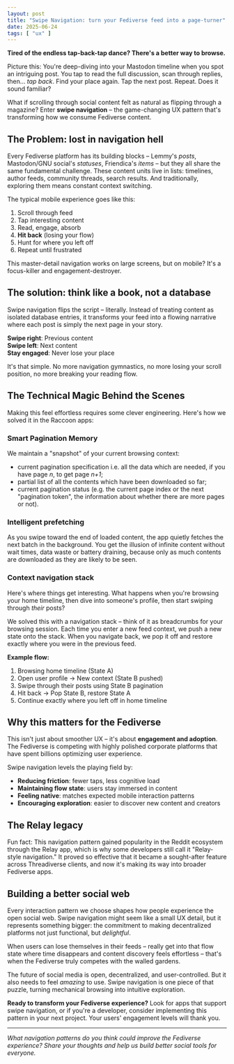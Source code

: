 ```yaml
---
layout: post
title: "Swipe Navigation: turn your Fediverse feed into a page-turner"
date: 2025-06-24
tags: [ "ux" ]
---
```


**Tired of the endless tap-back-tap dance? There's a better way to browse.**

Picture this: You're deep-diving into your Mastodon timeline when you spot an intriguing post. You
tap to read the full discussion, scan through replies, then… *tap back*. Find your place again.
Tap the next post. Repeat. Does it sound familiar?

What if scrolling through social content felt as natural as flipping through a magazine? Enter
**swipe navigation** – the game-changing UX pattern that's transforming how we consume Fediverse
content.

## The Problem: lost in navigation hell

Every Fediverse platform has its building blocks – Lemmy's *posts*, Mastodon/GNU social's
*statuses*, Friendica's *items* – but they all share the same fundamental challenge. These content
units live in lists: timelines, author feeds, community threads, search results. And traditionally,
exploring them means constant context switching.

The typical mobile experience goes like this:

1. Scroll through feed
2. Tap interesting content
3. Read, engage, absorb
4. **Hit back** (losing your flow)
5. Hunt for where you left off
6. Repeat until frustrated

This master-detail navigation works on large screens, but on mobile? It's a focus-killer and
engagement-destroyer.

## The solution: think like a book, not a database

Swipe navigation flips the script – literally. Instead of treating content as isolated database
entries, it transforms your feed into a flowing narrative where each post is simply the next page in
your story.

**Swipe right**: Previous content  
**Swipe left**: Next content  
**Stay engaged**: Never lose your place

It's that simple. No more navigation gymnastics, no more losing your scroll position, no more
breaking your reading flow.

## The Technical Magic Behind the Scenes

Making this feel effortless requires some clever engineering. Here's how we solved it in the Raccoon
apps:

### Smart Pagination Memory

We maintain a "snapshot" of your current browsing context:

- current pagination specification i.e. all the data which are needed, if you
  have page _n_, to get page _n+1_;
- partial list of all the contents which have been downloaded so far;
- current pagination status (e.g. the current page index or the next "pagination token", the
  information about whether there are more pages or not).

### Intelligent prefetching

As you swipe toward the end of loaded content, the app quietly fetches the next batch in the
background. You get the illusion of infinite content without wait times, data waste or battery
draining, because only as much contents are downloaded as they are likely to be seen.

### Context navigation stack

Here's where things get interesting. What happens when you're browsing your home timeline, then dive
into someone's profile, then start swiping through *their* posts?

We solved this with a navigation stack – think of it as breadcrumbs for your browsing session. Each
time you enter a new feed context, we push a new state onto the stack. When you navigate back, we
pop it off and restore exactly where you were in the previous feed.

**Example flow:**

1. Browsing home timeline (State A)
2. Open user profile → New context (State B pushed)
3. Swipe through their posts using State B pagination
4. Hit back → Pop State B, restore State A
5. Continue exactly where you left off in home timeline

## Why this matters for the Fediverse

This isn't just about smoother UX – it's about **engagement and adoption**. The Fediverse is
competing with highly polished corporate platforms that have spent billions optimizing user
experience.

Swipe navigation levels the playing field by:

- **Reducing friction**: fewer taps, less cognitive load
- **Maintaining flow state**: users stay immersed in content
- **Feeling native**: matches expected mobile interaction patterns
- **Encouraging exploration**: easier to discover new content and creators

## The Relay legacy

Fun fact: This navigation pattern gained popularity in the Reddit ecosystem through the Relay app,
which is why some developers still call it "Relay-style navigation." It proved so effective that it
became a sought-after feature across Threadiverse clients, and now it's making its way into broader
Fediverse apps.

## Building a better social web

Every interaction pattern we choose shapes how people experience the open social web. Swipe
navigation might seem like a small UX detail, but it represents something bigger: the commitment to
making decentralized platforms not just functional, but *delightful*.

When users can lose themselves in their feeds – really get into that flow state where time
disappears and content discovery feels effortless – that's when the Fediverse truly competes with
the walled gardens.

The future of social media is open, decentralized, and user-controlled. But it also needs to feel
*amazing* to use. Swipe navigation is one piece of that puzzle, turning mechanical browsing into
intuitive exploration.

**Ready to transform your Fediverse experience?** Look for apps that support swipe navigation, or if
you're a developer, consider implementing this pattern in your next project. Your users' engagement
levels will thank you.

---

*What navigation patterns do you think could improve the Fediverse experience? Share your thoughts
and help us build better social tools for everyone.*
